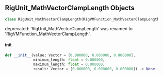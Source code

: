 ## RigUnit_MathVectorClampLength Objects

```python
class RigUnit_MathVectorClampLength(RigVMFunction_MathVectorClampLength)
```

deprecated: 'RigUnit_MathVectorClampLength' was renamed to 'RigVMFunction_MathVectorClampLength'.

<a id="unreal.RigUnit_MathVectorClampLength.__init__"></a>

#### __init__

```python
def __init__(value: Vector = [0.000000, 0.000000, 0.000000],
             minimum_length: float = 0.000000,
             maximum_length: float = 0.000000,
             result: Vector = [0.000000, 0.000000, 0.000000]) -> None
```

<a id="unreal.RigVMFunction_MathVectorMirror"></a>